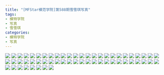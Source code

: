```yaml
---
title: "[MFStar模范学院]第588期雪雪琪写真"
tags: 
- 模特学院
- 写真
- 雪雪琪
categories:
- 模特学院
- 写真
---
```


![](https://img.ilovese.xyz/1734715580475.webp)
![](https://img.ilovese.xyz/1734715581924.webp)
![](https://img.ilovese.xyz/1734715583216.webp)
![](https://img.ilovese.xyz/1734715584585.webp)
![](https://img.ilovese.xyz/1734715586196.webp)
![](https://img.ilovese.xyz/1734715587453.webp)
![](https://img.ilovese.xyz/1734715588970.webp)
![](https://img.ilovese.xyz/1734715590225.webp)
![](https://img.ilovese.xyz/1734715591754.webp)
![](https://img.ilovese.xyz/1734715593168.webp)
![](https://img.ilovese.xyz/1734715594603.webp)
![](https://img.ilovese.xyz/1734715596333.webp)
![](https://img.ilovese.xyz/1734715597961.webp)
![](https://img.ilovese.xyz/1734715599669.webp)
![](https://img.ilovese.xyz/1734715601330.webp)
![](https://img.ilovese.xyz/1734715603086.webp)
![](https://img.ilovese.xyz/1734715604885.webp)
![](https://img.ilovese.xyz/1734715606817.webp)
![](https://img.ilovese.xyz/1734715608220.webp)
![](https://img.ilovese.xyz/1734715609785.webp)
![](https://img.ilovese.xyz/1734715611432.webp)
![](https://img.ilovese.xyz/1734715613293.webp)
![](https://img.ilovese.xyz/1734715614933.webp)
![](https://img.ilovese.xyz/1734715616773.webp)
![](https://img.ilovese.xyz/1734715618217.webp)
![](https://img.ilovese.xyz/1734715620115.webp)
![](https://img.ilovese.xyz/1734715621879.webp)
![](https://img.ilovese.xyz/1734715623439.webp)
![](https://img.ilovese.xyz/1734715624835.webp)
![](https://img.ilovese.xyz/1734715626639.webp)
![](https://img.ilovese.xyz/1734715628718.webp)
![](https://img.ilovese.xyz/1734715629994.webp)
![](https://img.ilovese.xyz/1734715631806.webp)
![](https://img.ilovese.xyz/1734715633591.webp)
![](https://img.ilovese.xyz/1734715634949.webp)
![](https://img.ilovese.xyz/1734715636684.webp)
![](https://img.ilovese.xyz/1734715638078.webp)
![](https://img.ilovese.xyz/1734715639779.webp)
![](https://img.ilovese.xyz/1734715641259.webp)
![](https://img.ilovese.xyz/1734715642666.webp)
![](https://img.ilovese.xyz/1734715644525.webp)
![](https://img.ilovese.xyz/1734715646310.webp)
![](https://img.ilovese.xyz/1734715648136.webp)
![](https://img.ilovese.xyz/1734715650025.webp)
![](https://img.ilovese.xyz/1734715651833.webp)
![](https://img.ilovese.xyz/1734715653771.webp)
![](https://img.ilovese.xyz/1734715655291.webp)
![](https://img.ilovese.xyz/1734715656953.webp)
![](https://img.ilovese.xyz/1734715659053.webp)
![](https://img.ilovese.xyz/1734715660830.webp)
![](https://img.ilovese.xyz/1734715662600.webp)
![](https://img.ilovese.xyz/1734715664484.webp)
![](https://img.ilovese.xyz/1734715666102.webp)
![](https://img.ilovese.xyz/1734715667625.webp)
![](https://img.ilovese.xyz/1734715669267.webp)
![](https://img.ilovese.xyz/1734715671202.webp)
![](https://img.ilovese.xyz/1734715672959.webp)
![](https://img.ilovese.xyz/1734715674821.webp)
